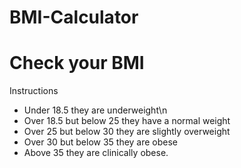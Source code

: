 # BMI-Calculator
# Check your BMI
Instructions
- Under 18.5 they are underweight\n
- Over 18.5 but below 25 they have a normal weight
- Over 25 but below 30 they are slightly overweight
- Over 30 but below 35 they are obese
- Above 35 they are clinically obese.
